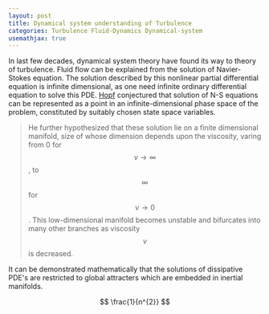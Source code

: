 ```yaml
---
layout: post
title: Dynamical system understanding of Turbulence
categories: Turbulence Fluid-Dynamics Dynamical-system
usemathjax: true
---
```


In last few decades, dynamical system theory have found its way to theory of turbulence. Fluid flow can be explained from the solution of Navier-Stokes equation. The solution described by this  nonlinear partial differential equation is infinite dimensional, as one need infinite ordinary differential equation to solve this PDE. [Hopf](https://en.wikipedia.org/wiki/Eberhard_Hopf) conjectured that solution of N-S equations can be represented as a point in an infinite-dimensional phase space of the problem, constituted by suitably chosen state space variables. 

>He further hypothesized that these solution lie on a finite dimensional manifold, size of whose dimension depends upon the viscosity, varing from 0 for $$\nu \to \infty$$, to $$\infty$$ for $$\nu \to 0$$. This low-dimensional manifold  becomes unstable and bifurcates into many other branches as viscosity $$\nu$$ is decreased. 

It can be demonstrated mathematically that the solutions of dissipative PDE's are restricted to global attracters which are embedded in inertial manifolds.





$$ \frac{1}{n^{2}} $$

